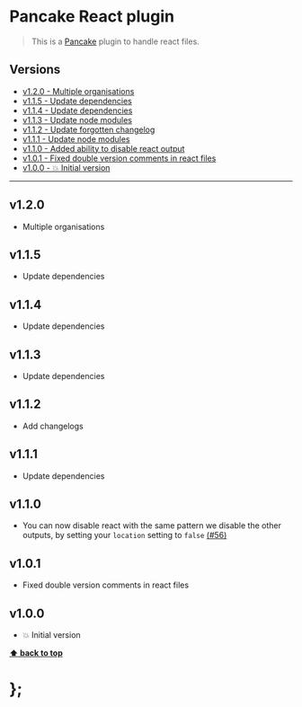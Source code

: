 Pancake React plugin
=================

> This is a [Pancake](https://github.com/govau/pancake) plugin to handle react files.


## Versions

* [v1.2.0 - Multiple organisations](v120)
* [v1.1.5 - Update dependencies](v115)
* [v1.1.4 - Update dependencies](v114)
* [v1.1.3 - Update node modules](v113)
* [v1.1.2 - Update forgotten changelog](v112)
* [v1.1.1 - Update node modules](v111)
* [v1.1.0 - Added ability to disable react output](v110)
* [v1.0.1 - Fixed double version comments in react files](v101)
* [v1.0.0 - 💥 Initial version](v100)


----------------------------------------------------------------------------------------------------------------------------------------------------------------

## v1.2.0

- Multiple organisations


## v1.1.5

- Update dependencies


## v1.1.4

- Update dependencies


## v1.1.3

- Update dependencies


## v1.1.2

- Add changelogs


## v1.1.1

- Update dependencies


## v1.1.0

- You can now disable react with the same pattern we disable the other outputs, by setting your `location` setting to `false`
  [(#56)](https://github.com/govau/pancake/issues/56)


## v1.0.1

- Fixed double version comments in react files


## v1.0.0

- 💥 Initial version


**[⬆ back to top](#contents)**


# };
